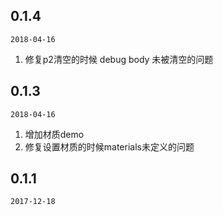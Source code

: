 ## 0.1.4

`2018-04-16`
1. 修复p2清空的时候 debug body 未被清空的问题

## 0.1.3

`2018-04-16`
1. 增加材质demo
2. 修复设置材质的时候materials未定义的问题

## 0.1.1

`2017-12-18`
